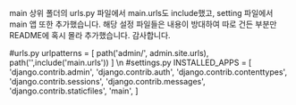 main 상위 폴더의 urls.py 파일에서 main.urls도 include했고, setting 파일에서 main 앱 또한 추가했습니다.
해당 설정 파일들은 내용이 방대하여 따로 건든 부분만 README에 혹시 몰라 추가했습니다.
감사합니다.

#urls.py
urlpatterns = [
    path('admin/', admin.site.urls),
    path('',include('main.urls'))
]
\n
#settings.py
INSTALLED_APPS = [
    'django.contrib.admin',
    'django.contrib.auth',
    'django.contrib.contenttypes',
    'django.contrib.sessions',
    'django.contrib.messages',
    'django.contrib.staticfiles',
    'main',
]
